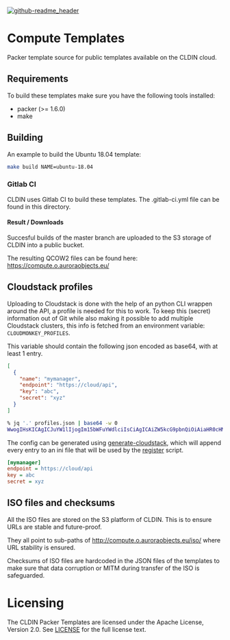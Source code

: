 [![github-readme_header](https://cldin.eu/img/cldin-logo.png)](https://cldin.eu)

# Compute Templates

Packer template source for public templates available on the CLDIN cloud.

## Requirements
To build these templates make sure you have the following tools installed:

- packer (>= 1.6.0)
- make

## Building
An example to build the Ubuntu 18.04 template:

```bash
make build NAME=ubuntu-18.04
```

### Gitlab CI
CLDIN uses Gitlab CI to build these templates. The .gitlab-ci.yml file can be found in this directory.

#### Result / Downloads
Succesful builds of the master branch are uploaded to the S3 storage of CLDIN into a public bucket.

The resulting QCOW2 files can be found here: https://compute.o.auroraobjects.eu/

## Cloudstack profiles
Uploading to Cloudstack is done with the help of an python CLI wrappen around the API, a profile is needed for this to work.
To keep this (secret) information out of Git while also making it possible to add multiple Cloudstack clusters, this info is fetched from an environment variable: `CLOUDMONKEY_PROFILES`.

This variable should contain the following json encoded as base64, with at least 1 entry.
```json
[
  {
    "name": "mymanager",
    "endpoint": "https://cloud/api",
    "key": "abc",
    "secret": "xyz"
  }
]
```
```bash
% jq '.' profiles.json | base64 -w 0
WwogIHsKICAgICJuYW1lIjogIm15bWFuYWdlciIsCiAgICAiZW5kcG9pbnQiOiAiaHR0cHM6Ly9jbG91ZC9hcGkiLAogICAgImtleSI6ICJhYmMiLAogICAgInNlY3JldCI6ICJ4eXoiCiAgfQpdCg==
```

The config can be generated using [generate-cloudstack](bin/generate-cloudstack), which will append every entry to an ini file that will be used by the [register](bin/register) script.
```ini
[mymanager]
endpoint = https://cloud/api
key = abc
secret = xyz
```

## ISO files and checksums
All the ISO files are stored on the S3 platform of CLDIN. This is to ensure URLs are stable and future-proof.

They all point to sub-paths of http://compute.o.auroraobjects.eu/iso/ where URL stability is ensured.

Checksums of ISO files are hardcoded in the JSON files of the templates to make sure that data corruption or MITM during transfer of the ISO is safeguarded.

# Licensing
The CLDIN Packer Templates are licensed under the Apache License, Version 2.0. See [LICENSE](LICENSE) for the full license text.
